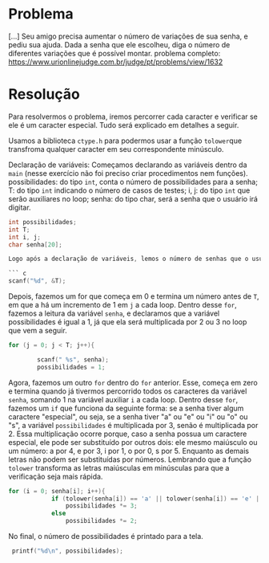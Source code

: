 # Problema
 [...] Seu amigo precisa aumentar o número de variações de sua senha, e pediu sua ajuda. Dada a senha que ele escolheu, diga o número de diferentes variações que é possível montar.
problema completo: https://www.urionlinejudge.com.br/judge/pt/problems/view/1632

# Resolução

Para resolvermos o problema, iremos percorrer cada caracter e verificar se ele é um caracter especial. Tudo será explicado em detalhes a seguir.

Usamos a biblioteca `ctype.h` para podermos usar a função `tolower`que transfroma qualquer caracter em seu correspondente minúsculo.

Declaração de variáveis:
Começamos declarando as variáveis dentro da `main` (nesse exercício não foi preciso criar procedimentos nem funções).
possibilidades: do tipo `int`, conta o número de possibilidades para a senha;
T: do tipo `int` indicando o número de casos de testes;
i, j: do tipo `int` que serão auxiliares no loop;
senha: do tipo char, será a senha que o usuário irá digitar.

``` c
int possibilidades;
int T;
int i, j;
char senha[20];

Logo após a declaração de variáveis, lemos o número de senhas que o usuário irá digitar:

``` c
scanf("%d", &T);

```
Depois, fazemos um for que começa em 0 e termina um número antes de `T`, em que a há um incremento de 1 em `j` a cada loop. Dentro desse `for`, fazemos a leitura da variável `senha`, e declaramos que a variável possibilidades é igual a 1, já que ela será multiplicada por 2 ou 3 no loop que vem a seguir.

``` c
for (j = 0; j < T; j++){

        scanf(" %s", senha);
        possibilidades = 1;
```
Agora, fazemos um outro `for` dentro do `for` anterior. Esse, começa em zero e termina quando já tivermos percorrido todos os caracteres da variável `senha`, somando 1 na variável auxiliar `i` a cada loop. Dentro desse `for`, fazemos um `if` que funciona da seguinte forma: se a senha tiver algum caractere "especial", ou seja, se a senha tiver "a" ou "e" ou "i" ou "o" ou "s", a variável `possibilidades` é multiplicada por 3, senão é multiplicada por 2. Essa multiplicação ocorre porque, caso a senha possua um caractere especial, ele pode ser substituído por outros dois: ele mesmo maiúsculo ou um número: a por 4, e por 3, i por 1, o por 0, s por 5. Enquanto as demais letras não podem ser substituídas por números. Lembrando que a função `tolower` transforma as letras maiúsculas em minúsculas para que a verificação seja mais rápida.

``` c
for (i = 0; senha[i]; i++){
            if (tolower(senha[i]) == 'a' || tolower(senha[i]) == 'e' || tolower(senha[i]) == 'i' || tolower(senha[i]) == 'o' || tolower(senha[i]) == 's')
                possibilidades *= 3;
            else
                possibilidades *= 2;   
```

No final, o número de possibilidades é printado para a tela.

``` c
 printf("%d\n", possibilidades);

```
